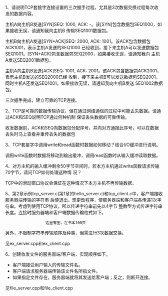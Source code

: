 1、请说明TCP套接字连接设置的三次握手过程。尤其是3次数据交换过程每次收发的数据内容。

主机A向主机B发送[SYN]SEQ: 1000, ACK: -。该[SYN]包含数据包SEQ1000，如果接收无误，请通知我向主机B
传输SEQ1001数据包。

主机B向主机A发送[SYN+ACK]SEQ: 2000, ACK: 1001。该ACK包含数据包ACK1001，表示主机A发送的SEQ1000
已经收到，接下来主机A可以发送数据包SEQ1001。[SYN+ACK]包含数据包SEQ2000，如果接收无误，请通知我向
主机A发送SEQ2001数据包。

主机A向主机B发送[ACK]SEQ: 1001, ACK: 2001。该ACK包含数据包ACK2001，表示主机B发送的SEQ2000已经
收到，接下来主机B可以发送数据包SEQ2001。同时主机A还发送SEQ1001，如果接收无误，请通知我向主机B发送
SEQ1002数据包。

三次握手完成，建立可靠的TCP连接。

2、TCP是可靠的数据传输协议，但在通过网络通信的过程中可能丢失数据。请通过ACK和SEQ说明TCP通过何种机制
保证丢失数据的可靠传输。

收发数据前，ACK和SEQ向数据包分配序号，并向对方通报此序号，可以在数据丢失时马上查看并重传丢失的数据包

3、TCP套接字中调用write和read函数时数据如何移动？结合I/O缓冲进行说明。

调用write函数时数据将移动到输出缓冲，调用read函数时从输入缓冲读取数据。

4、对方主机的输入缓冲剩余50字节空间时，若本方主机通过write函数请求传输70字节，请问TCP如何处理这种情
况？

TCP中的滑动窗口协议会保证在这种情况下本方主机不再传输数据。

5、第2章示例tcp_server.c(第1章的hello_server.c)和tcp_client.c中，客户端接收服务器端传输的字符串
后便退出。现更改程序，使服务器端和客户端各传递1次字符串。考虑到使用TCP协议，所以传递字符串前先以4字节
整数型方式传递字符串长度。连接时服务器端和客户端数据传输格式如下。

                      这里有图，在书本100页

另外，不限制字符串传输顺序及种类，但需进行3次数据交换。

见ex_server.cpp和ex_client.cpp

6、创建收发文件的服务器端/客户端，实现顺序如下。
- 客户端接受用户输入的传输文件名。
- 客户端请求服务器端传输该文件名所指文件。
- 如果指定文件存在，服务器端就将其发送给客户端；反之，则断开连接。

见file_server.cpp和file_client.cpp
